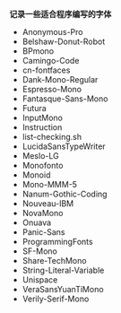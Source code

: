 **记录一些适合程序编写的字体**



- Anonymous-Pro
- Belshaw-Donut-Robot
- BPmono
- Camingo-Code
- cn-fontfaces
- Dank-Mono-Regular
- Espresso-Mono
- Fantasque-Sans-Mono
- Futura
- InputMono
- Instruction
- list-checking.sh
- LucidaSansTypeWriter
- Meslo-LG
- Monofonto
- Monoid
- Mono-MMM-5
- Nanum-Gothic-Coding
- Nouveau-IBM
- NovaMono
- Onuava
- Panic-Sans
- ProgrammingFonts
- SF-Mono
- Share-TechMono
- String-Literal-Variable
- Unispace
- VeraSansYuanTiMono
- Verily-Serif-Mono


  

